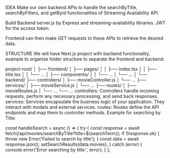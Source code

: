 IDEA
Make our own backend APIs to handle the searchByTitle, searchByFilters, and getById functionalities of Streaming Availability API.

Build Backend server.js by Express and streaming-availability libraries. JWT for the access token.

Frontend can then make GET requests to these APIs to retrieve the desired data.

STRUCTURE
We will have Next.js project with backend functionality, example to organize folder structure to separate the frontend and backend:

project-root/
│
├── frontend/
│ ├── pages/
│ │ ├── index.tsx
│ │ ├── title.tsx
│ │ └── ...
│ ├── components/
│ │ └── ...
│ └── ...
│
└── backend/
├── controllers/
│ ├── movieController.js
│ └── ...
├── services/
│ ├── movieService.js
│ └── ...
├── routes/
│ ├── movieRoutes.js
│ └── ...
└── ...
controllers: Controllers handle incoming requests, perform any necessary processing, and send back responses.
services: Services encapsulate the business logic of your application. They interact with models and external services.
routes: Routes define the API endpoints and map them to controller methods.
Example for searching by Title:


const handleSearch = async () => {
try {
const response = await fetch(/api/movies/searchByTitle?title=${searchTerm});
if (!response.ok) {
throw new Error('Failed to search by title');
}
const data = await response.json();
setSearchResults(data.movies);
} catch (error) {
console.error('Error searching by title:', error);
}
};
